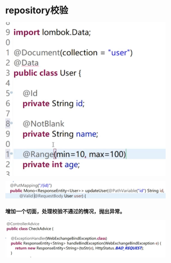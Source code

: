 # repository校验

![](../.gitbook/assets/image%20%28379%29.png)

![](../.gitbook/assets/image%20%28383%29.png)

### 增加一个切面，处理校验不通过的情况，抛出异常。



![](../.gitbook/assets/image%20%28398%29.png)

